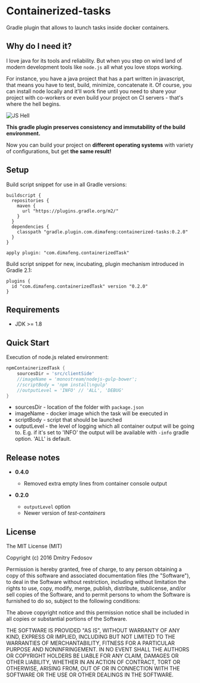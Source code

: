 # Containerized-tasks

Gradle plugin that allows to launch tasks inside docker containers.

## Why do I need it?

I love java for its tools and reliability. But when you step on wind land of modern development
tools like `node.js` all what you love stops working.

For instance, you have a java project that has a part written in javascript, that means you
have to test, build, minimize, concatenate it. Of course, you can install node locally and it'll work
fine until you need to share your project with co-workers or even build your project on CI servers -
that's where the hell begins.

![JS Hell](http://www.toonbarn.com/wordpress/wp-content/uploads/2012/04/Finn-is-losing-it-giving-up.jpg)

**This gradle plugin preserves consistency and immutability of the build environment.**

Now you can build your project on **different operating systems** with variety of configurations, but
get **the same result!**

## Setup

Build script snippet for use in all Gradle versions:

```
buildscript {
  repositories {
    maven {
      url "https://plugins.gradle.org/m2/"
    }
  }
  dependencies {
    classpath "gradle.plugin.com.dimafeng:containerized-tasks:0.2.0"
  }
}

apply plugin: "com.dimafeng.containerizedTask"
```

Build script snippet for new, incubating, plugin mechanism introduced in Gradle 2.1:

```
plugins {
  id "com.dimafeng.containerizedTask" version "0.2.0"
}
```

## Requirements

* JDK >= 1.8

## Quick Start

Execution of node.js related environment:

```groovy
npmContainerizedTask {
    sourcesDir = 'src/clientSide'
    //imageName = 'monostream/nodejs-gulp-bower';
    //scriptBody = 'npm install\ngulp'
    //outputLevel = 'INFO' // 'ALL', 'DEBUG'
}
```
* sourcesDir - location of the folder with `package.json`
* imageName - docker image which the task will be executed in
* scriptBody - script that should be launched
* outputLevel - the level of logging which all container output will be going to. E.g. if it's set
to 'INFO' the output will be available with `-info` gradle option. 'ALL' is default.

## Release notes

* **0.4.0**
    * Removed extra empty lines from container console output

* **0.2.0**
    * `outputLevel` option
    * Newer version of *test-containers*

## License

The MIT License (MIT)

Copyright (c) 2016 Dmitry Fedosov

Permission is hereby granted, free of charge, to any person obtaining a copy of this software and associated
documentation files (the "Software"), to deal in the Software without restriction, including without limitation the
rights to use, copy, modify, merge, publish, distribute, sublicense, and/or sell copies of the Software, and to permit
persons to whom the Software is furnished to do so, subject to the following conditions:

The above copyright notice and this permission notice shall be included in all copies or substantial portions of the
Software.

THE SOFTWARE IS PROVIDED "AS IS", WITHOUT WARRANTY OF ANY KIND, EXPRESS OR IMPLIED, INCLUDING BUT NOT LIMITED TO THE
WARRANTIES OF MERCHANTABILITY, FITNESS FOR A PARTICULAR PURPOSE AND NONINFRINGEMENT. IN NO EVENT SHALL THE AUTHORS OR
COPYRIGHT HOLDERS BE LIABLE FOR ANY CLAIM, DAMAGES OR OTHER LIABILITY, WHETHER IN AN ACTION OF CONTRACT, TORT OR
OTHERWISE, ARISING FROM, OUT OF OR IN CONNECTION WITH THE SOFTWARE OR THE USE OR OTHER DEALINGS IN THE SOFTWARE.
